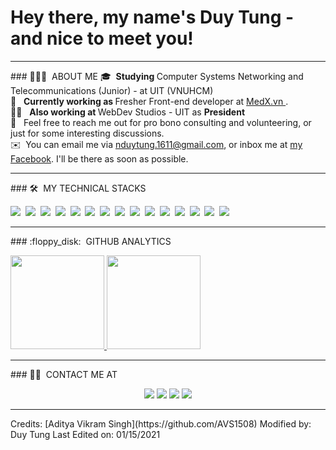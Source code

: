 <h1>Hey there, my name's Duy Tung - and nice to meet you!</h1>

<!-- ## 👋 &nbsp;Hey there! I'm Aditya -->

<hr/>
### 👨🏻‍💻 &nbsp;ABOUT ME 
🎓 &nbsp;<b>Studying </b> Computer Systems Networking and Telecommunications (Junior) - at UIT (VNUHCM) 
<br/> 🌱 &nbsp; <b> Currently working as </b> Fresher Front-end developer at <a href="https://www.medx.vn/"> MedX.vn </a>.
<br/> 🤝🏻 &nbsp; <b> Also working at </b> WebDev Studios - UIT as <b> President </b> 
<br/> 💬 &nbsp; Feel free to reach me out for pro bono consulting and volunteering, or
just for some interesting discussions. 
<br/> ✉️ &nbsp;You can email me via <a href="mailto:nduytung.1611@gmail.com">nduytung.1611@gmail.com</a>, or inbox
me at <a href="https://facebook.com/Rye1611/"> my Facebook</a>. I'll be there as
soon as possible. 

<hr/>
### 🛠 &nbsp;MY TECHNICAL STACKS

<img
  src="https://img.shields.io/badge/HTML-239120?style=for-the-badge&logo=html5&logoColor=white"
/>&nbsp;
<img
  src="https://img.shields.io/badge/CSS-239120?&style=for-the-badge&logo=css3&logoColor=white"
/>&nbsp;
<img
  src="https://img.shields.io/badge/JavaScript-F7DF1E?style=for-the-badge&logo=javascript&logoColor=black"
/>&nbsp;
<img
  src="https://img.shields.io/badge/React-20232A?style=for-the-badge&logo=react&logoColor=61DAFB"
/>&nbsp;
<img
  src="https://img.shields.io/badge/Bootstrap-563D7C?style=for-the-badge&logo=bootstrap&logoColor=white"
/>&nbsp;
<img
  src="https://img.shields.io/badge/Tailwind_CSS-38B2AC?style=for-the-badge&logo=tailwind-css&logoColor=white"
/>&nbsp;
<img
  src="https://img.shields.io/badge/TypeScript-007ACC?style=for-the-badge&logo=typescript&logoColor=white"
/>&nbsp;
<img
  src="https://img.shields.io/badge/Node.js-43853D?style=for-the-badge&logo=node.js&logoColor=white"
/>&nbsp;
<img
  src="https://img.shields.io/badge/Express.js-404D59?style=for-the-badge"
/>&nbsp;
<img
  src="https://img.shields.io/badge/MongoDB-4EA94B?style=for-the-badge&logo=mongodb&logoColor=white"
/>&nbsp;
<img
  src="https://img.shields.io/badge/React_Native-20232A?style=for-the-badge&logo=react&logoColor=61DAFB"
/>&nbsp;
<img
  src="https://img.shields.io/badge/Heroku-430098?style=for-the-badge&logo=heroku&logoColor=white"
/>&nbsp;
<img
  src="https://img.shields.io/badge/Redux-593D88?style=for-the-badge&logo=redux&logoColor=white"
/>&nbsp;
<img
  src="https://img.shields.io/badge/C-00599C?style=for-the-badge&logo=c&logoColor=white"
/>&nbsp;
<img
  src="https://img.shields.io/badge/C%2B%2B-00599C?style=for-the-badge&logo=c%2B%2B&logoColor=white"
/>&nbsp; 

<hr/>
### :floppy_disk: &nbsp;GITHUB ANALYTICS

<p align="left">
  <a href="https://github.com/nduytung">
    <img
      height="150em"
      src="https://github-readme-stats-eight-theta.vercel.app/api?username=nduytung&show_icons=true&theme=material-palenight&include_all_commits=true&count_private=true"
    />
    <img
      height="150em"
      src="https://github-readme-stats-eight-theta.vercel.app/api/top-langs/?username=nduytung&layout=compact&langs_count=8&theme=material-palenight"
    />
  </a>
</p>

<hr/>
### 🤝🏻 &nbsp;CONTACT ME AT

<p align="center">
  <a href="https://linkedin.com/in/nduytung"
    ><img
      src="https://img.shields.io/badge/LinkedIn-0077B5?style=for-the-badge&logo=linkedin&logoColor=white"
  /></a>
  <a href="mailto:nduytung.1611@gmail.com"
    ><img
      src="https://img.shields.io/badge/Gmail-D14836?style=for-the-badge&logo=gmail&logoColor=white"
  /></a>
  <a href="https://www.instagram.com/dt.n__/"
    ><img
      src="https://img.shields.io/badge/Instagram-E4405F?style=for-the-badge&logo=instagram&logoColor=white"
  /></a>
  <a href="https://facebook.com/Rye1611/"
    ><img
      src="https://img.shields.io/badge/Facebook-1877F2?style=for-the-badge&logo=facebook&logoColor=white"
  /></a>
</p>

<hr/>
Credits: [Aditya Vikram Singh](https://github.com/AVS1508) Modified by: Duy
Tung Last Edited on: 01/15/2021
